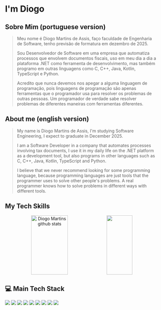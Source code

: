 # I'm Diogo

## Sobre Mim (portuguese version)

> Meu nome é Diogo Martins de Assis, faço faculdade de Engenharia de Software, tenho previsão de formatura em dezembro de 2025.
>
> Sou Desenvolvedor de Software em uma empresa que automatiza processos que envolvem documentos fiscais, uso em meu dia a dia a plataforma .NET
como ferramenta de desenvolvimento, mas também programo em outras linguagens como C, C++, Java, Kotlin, TypeScript e Python.
>
> Acredito que nunca devemos nos apegar a alguma linguagem de programação, pois linguagens de programação são apenas ferramentas que o programador usa para resolver os problemas de outras pessoas. Um programador de verdade sabe resolver problemas de diferentes maneiras com ferramentas diferentes.

## About me (english version)

> My name is Diogo Martins de Assis, I'm studying Software Engineering, I expect to graduate in December 2025.
>
> I am a Software Developer in a company that automates processes involving tax documents, I use it in my daily life on the .NET platform
as a development tool, but also programs in other languages ​​such as C, C++, Java, Kotlin, TypeScript and Python.
>
> I believe that we never recommend looking for some programming language, because programming languages ​​are just tools that the programmer uses to solve other people's problems. A real programmer knows how to solve problems in different ways with different tools.

## My Tech Skills

<div align="center">
  <img width="49%" height="195px" src="https://github-readme-stats.vercel.app/api?username=diogomsz&show_icons=true&count_private=true&hide_border=true&title_color=FF69B4&icon_color=FF69B4&text_color=c9d1d9&bg_color=0d1117" alt="Diogo Martins github stats" />
  <img width="41%" height="195px" src="https://github-readme-stats.vercel.app/api/top-langs/?username=diogomsz&layout=compact&hide_border=true&title_color=FF69B4&text_color=FF69B4&bg_color=0d1117" />
</div>

## :computer: Main Tech Stack

<div>
  <img src="https://img.shields.io/badge/C-A8B9CC.svg?style=for-the-badge&logo=C&logoColor=black">
  <img src="https://img.shields.io/badge/C++-00599C.svg?style=for-the-badge&logo=C++&logoColor=white">
  <img src="https://img.shields.io/badge/Go-00ADD8.svg?style=for-the-badge&logo=Go&logoColor=white">
  <img src="https://img.shields.io/badge/Python-3776AB.svg?style=for-the-badge&logo=Python&logoColor=white">
  <img src="https://img.shields.io/badge/.NET-512BD4.svg?style=for-the-badge&logo=dotnet&logoColor=white">  
  <img src="https://img.shields.io/badge/Next.js-000000.svg?style=for-the-badge&logo=nextdotjs&logoColor=white">
  <img src="https://img.shields.io/badge/NestJS-E0234E.svg?style=for-the-badge&logo=NestJS&logoColor=white">
  <img src="https://img.shields.io/badge/Spring-6DB33F.svg?style=for-the-badge&logo=Spring&logoColor=white">
  <img src="https://img.shields.io/badge/Docker-2496ED.svg?style=for-the-badge&logo=Docker&logoColor=white">
</div>

